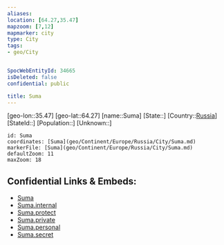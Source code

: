 ```yaml
---
aliases: 
location: [64.27,35.47]
mapzoom: [7,12] 
mapmarker: city 
type: City
tags:
- geo/City


SpocWebEntityId: 34665
isDeleted: false
confidential: public

title: Suma
---
```

[geo-lon::35.47]
[geo-lat::64.27]
[name::Suma]
[State::]
[Country::[Russia](geo/Continent/Europe/Russia.md)]
[StateId::]
[Population::]
[Unknown::]


```leaflet
id: Suma
coordinates: [Suma](geo/Continent/Europe/Russia/City/Suma.md)
markerFile: [Suma](geo/Continent/Europe/Russia/City/Suma.md)
defaultZoom: 11 
maxZoom: 18
```


## Confidential Links & Embeds: 
- [Suma](../../../../../../_public/geo/Continent/Europe/Russia/City/Suma.md) 
- [Suma.internal](../../../../../../_internal/geo/Continent/Europe/Russia/City/Suma.internal.md) 
- [Suma.protect](../../../../../../_protect/geo/Continent/Europe/Russia/City/Suma.protect.md) 
- [Suma.private](../../../../../../_private/geo/Continent/Europe/Russia/City/Suma.private.md) 
- [Suma.personal](../../../../../../_personal/geo/Continent/Europe/Russia/City/Suma.personal.md) 
- [Suma.secret](../../../../../../_secret/geo/Continent/Europe/Russia/City/Suma.secret.md) 
